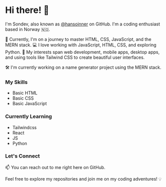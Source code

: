 # Hi there! 👋

I'm Sondev, also known as [@hansoinner](https://github.com/hansoinner) on GitHub. I'm a coding enthusiast based in Norway 🇳🇴.

🌱 Currently, I'm on a journey to master HTML, CSS, JavaScript, and the MERN stack.
💻 I love working with JavaScript, HTML, CSS, and exploring Python. 
🚀 My interests span web development, mobile apps, desktop apps, and using tools like Tailwind CSS to create beautiful user interfaces.

🛠️ I'm currently working on a name generator project using the MERN stack.

### My Skills

- Basic HTML
- Basic CSS
- Basic JavaScript

### Currently Learning

- Tailwindcss
- React
- JS
- Python

### Let's Connect

📫 You can reach out to me right here on GitHub.

Feel free to explore my repositories and join me on my coding adventures! 💡
